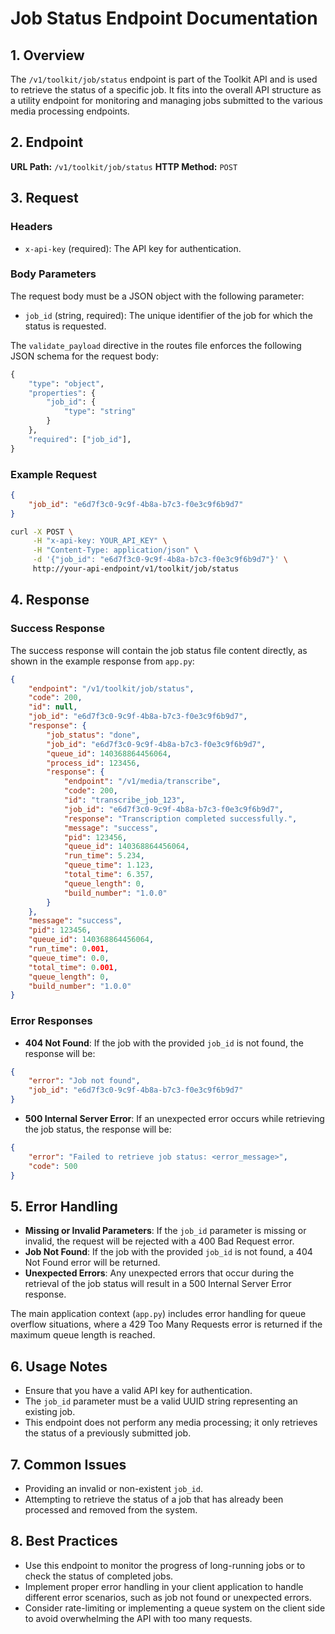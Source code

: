# Job Status Endpoint Documentation

## 1. Overview

The `/v1/toolkit/job/status` endpoint is part of the Toolkit API and is used to retrieve the status of a specific job. It fits into the overall API structure as a utility endpoint for monitoring and managing jobs submitted to the various media processing endpoints.

## 2. Endpoint

**URL Path:** `/v1/toolkit/job/status`
**HTTP Method:** `POST`

## 3. Request

### Headers

- `x-api-key` (required): The API key for authentication.

### Body Parameters

The request body must be a JSON object with the following parameter:

- `job_id` (string, required): The unique identifier of the job for which the status is requested.

The `validate_payload` directive in the routes file enforces the following JSON schema for the request body:

```python
{
    "type": "object",
    "properties": {
        "job_id": {
            "type": "string"
        }
    },
    "required": ["job_id"],
}
```

### Example Request

```json
{
    "job_id": "e6d7f3c0-9c9f-4b8a-b7c3-f0e3c9f6b9d7"
}
```

```bash
curl -X POST \
     -H "x-api-key: YOUR_API_KEY" \
     -H "Content-Type: application/json" \
     -d '{"job_id": "e6d7f3c0-9c9f-4b8a-b7c3-f0e3c9f6b9d7"}' \
     http://your-api-endpoint/v1/toolkit/job/status
```

## 4. Response

### Success Response

The success response will contain the job status file content directly, as shown in the example response from `app.py`:

```json
{
    "endpoint": "/v1/toolkit/job/status",
    "code": 200,
    "id": null,
    "job_id": "e6d7f3c0-9c9f-4b8a-b7c3-f0e3c9f6b9d7",
    "response": {
        "job_status": "done",
        "job_id": "e6d7f3c0-9c9f-4b8a-b7c3-f0e3c9f6b9d7",
        "queue_id": 140368864456064,
        "process_id": 123456,
        "response": {
            "endpoint": "/v1/media/transcribe",
            "code": 200,
            "id": "transcribe_job_123",
            "job_id": "e6d7f3c0-9c9f-4b8a-b7c3-f0e3c9f6b9d7",
            "response": "Transcription completed successfully.",
            "message": "success",
            "pid": 123456,
            "queue_id": 140368864456064,
            "run_time": 5.234,
            "queue_time": 1.123,
            "total_time": 6.357,
            "queue_length": 0,
            "build_number": "1.0.0"
        }
    },
    "message": "success",
    "pid": 123456,
    "queue_id": 140368864456064,
    "run_time": 0.001,
    "queue_time": 0.0,
    "total_time": 0.001,
    "queue_length": 0,
    "build_number": "1.0.0"
}
```

### Error Responses

- **404 Not Found**: If the job with the provided `job_id` is not found, the response will be:

```json
{
    "error": "Job not found",
    "job_id": "e6d7f3c0-9c9f-4b8a-b7c3-f0e3c9f6b9d7"
}
```

- **500 Internal Server Error**: If an unexpected error occurs while retrieving the job status, the response will be:

```json
{
    "error": "Failed to retrieve job status: <error_message>",
    "code": 500
}
```

## 5. Error Handling

- **Missing or Invalid Parameters**: If the `job_id` parameter is missing or invalid, the request will be rejected with a 400 Bad Request error.
- **Job Not Found**: If the job with the provided `job_id` is not found, a 404 Not Found error will be returned.
- **Unexpected Errors**: Any unexpected errors that occur during the retrieval of the job status will result in a 500 Internal Server Error response.

The main application context (`app.py`) includes error handling for queue overflow situations, where a 429 Too Many Requests error is returned if the maximum queue length is reached.

## 6. Usage Notes

- Ensure that you have a valid API key for authentication.
- The `job_id` parameter must be a valid UUID string representing an existing job.
- This endpoint does not perform any media processing; it only retrieves the status of a previously submitted job.

## 7. Common Issues

- Providing an invalid or non-existent `job_id`.
- Attempting to retrieve the status of a job that has already been processed and removed from the system.

## 8. Best Practices

- Use this endpoint to monitor the progress of long-running jobs or to check the status of completed jobs.
- Implement proper error handling in your client application to handle different error scenarios, such as job not found or unexpected errors.
- Consider rate-limiting or implementing a queue system on the client side to avoid overwhelming the API with too many requests.